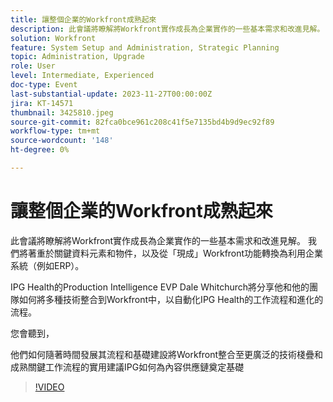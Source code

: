 ```yaml
---
title: 讓整個企業的Workfront成熟起來
description: 此會議將瞭解將Workfront實作成長為企業實作的一些基本需求和改進見解。
solution: Workfront
feature: System Setup and Administration, Strategic Planning
topic: Administration, Upgrade
role: User
level: Intermediate, Experienced
doc-type: Event
last-substantial-update: 2023-11-27T00:00:00Z
jira: KT-14571
thumbnail: 3425810.jpeg
source-git-commit: 82fca0bce961c208c41f5e7135bd4b9d9ec92f89
workflow-type: tm+mt
source-wordcount: '148'
ht-degree: 0%

---
```



# 讓整個企業的Workfront成熟起來

此會議將瞭解將Workfront實作成長為企業實作的一些基本需求和改進見解。 我們將著重於關鍵資料元素和物件，以及從「現成」Workfront功能轉換為利用企業系統（例如ERP）。

IPG Health的Production Intelligence EVP Dale Whitchurch將分享他和他的團隊如何將多種技術整合到Workfront中，以自動化IPG Health的工作流程和進化的流程。

您會聽到，

他們如何隨著時間發展其流程和基礎建設將Workfront整合至更廣泛的技術棧疊和成熟關鍵工作流程的實用建議IPG如何為內容供應鏈奠定基礎

>[!VIDEO](https://video.tv.adobe.com/v/3425810/?learn=on)

